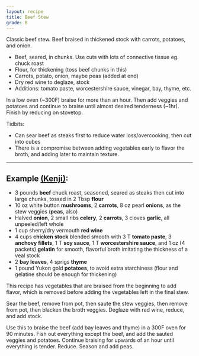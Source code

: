 ```yaml
---
layout: recipe
title: Beef Stew
grade: B
---
```

<!-- stub -->
Classic beef stew. Beef braised in thickened stock with carrots, potatoes, and onion.
<!-- endstub -->


- Beef, seared, in chunks. Use cuts with lots of connective tissue eg. chuck roast
- Flour, for thickening (toss beef chunks in this)
- Carrots, potato, onion, maybe peas (added at end)
- Dry red wine to deglaze, stock
- Additions: tomato paste, worcestershire sauce, vinegar, bay, thyme, etc.

In a low oven (~300F) braise for more than an hour. Then add veggies and potatoes 
and continue to braise until almost desired tenderness (~1hr). Finish by reducing on stovetop. 

Tidbits:
- Can sear beef as steaks first to reduce water loss/overcooking, then cut 
into cubes
- There is a compromise between adding vegetables early to flavor the broth, and
adding later to maintain texture. 

---

## Example [(Kenji)](https://www.seriouseats.com/all-american-beef-stew-recipe):
- 3 pounds **beef** chuck roast, seasoned, seared as steaks then cut into large 
chunks, tossed in 2 Tbsp **flour**
- 10 oz white button **mushrooms**, 2 **carrots**, 8 oz pearl **onions**, as the stew veggies (**peas**, also)
- Halved **onion**, 2 small ribs **celery**, 2 **carrots**, 3 cloves **garlic**, all unpeeled/left whole
- 1 cup sherry/dry vermouth **red wine**
- 4 cups **chicken stock** blended smooth with 3 T **tomato paste**, 3 **anchovy fillets**,
1 T **soy sauce**, 1 T **worcestershire sauce**, and 1 oz (4 packets) **gelatin** for 
smooth, flavorful broth imitating the thickness of a veal stock
- 2 **bay leaves**, 4 sprigs **thyme**
- 1 pound Yukon gold **potatoes**, to avoid extra starchiness (flour and gelatine should be enough for thickening)

This recipe has vegetables that are braised from the beginning to add flavor, which is removed
before adding the vegetables left in the final stew.  

Sear the beef, remove from pot, then saute the stew veggies, then remove from pot, then
blacken the broth veggies. Deglaze with red wine, reduce, and add stock.  

Use this to braise the beef (add bay leaves and thyme) in a 300F oven for 90 minutes.
Fish out everything except the beef, and add the sauted veggies and potatoes. Continue 
braising for upwards of an hour until everything is tender. Reduce. Season and add peas.
